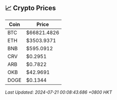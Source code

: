 ## 📈 Crypto Prices

| Coin | Price |
| ---- | ----- |
| BTC | $66821.4826 |
| ETH | $3503.9371 |
| BNB | $595.0912 |
| CRV | $0.2951 |
| ARB | $0.7822 |
| OKB | $42.9691 |
| DOGE | $0.1344 |

_Last Updated: 2024-07-21 00:08:43.686 +0800 HKT_
